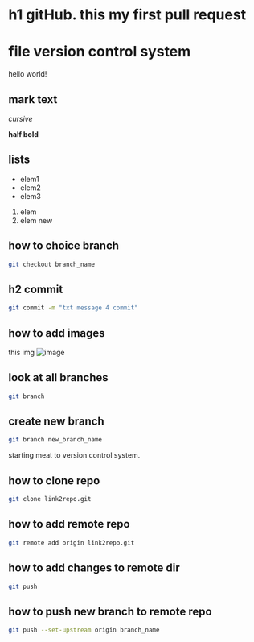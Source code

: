 # h1 gitHub. this my first pull request

# file version control system
hello world!


## mark text
*cursive*

**half bold**

## lists

* elem1
* elem2
* elem3


1. elem
2. elem new

## how to choice branch

```sh
git checkout branch_name
```

## h2 commit

```sh
git commit -m "txt message 4 commit"
```

## how to add images
this img
![image](side_files/OUQLRYMXG.avif)

## look at all branches

```sh
git branch
```

## create new branch

```sh
git branch new_branch_name
```

starting meat to  version control system.

## how to clone repo

```sh
git clone link2repo.git
```

## how to add remote repo

```sh
git remote add origin link2repo.git
```

## how to add changes to remote dir

```sh
git push
```

## how to push new branch to remote repo

```sh
git push --set-upstream origin branch_name
```
